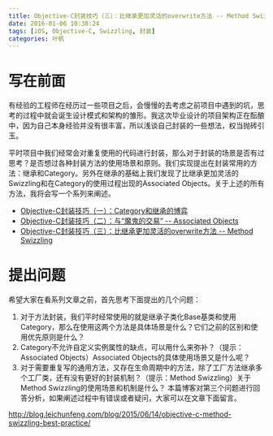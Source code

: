 ```yaml
---
title: Objective-C封装技巧（三）：比继承更加灵活的overwrite方法 -- Method Swizzling
date: 2016-01-06 10:38:24
tags: [iOS, Objective-C, Swizzling, 封装]
categories: 叶帆
---
```

# 写在前面
有经验的工程师在经历过一些项目之后，会慢慢的去考虑之前项目中遇到的坑，思考的过程中就会诞生设计模式和架构的雏形。我这次毕业设计的项目架构正在酝酿中，因为自己本身经验并没有很丰富，所以浅谈自己封装的一些想法，权当抛砖引玉。

平时项目中我们经常会对重复使用的代码进行封装，那么对于封装的场景是否有过思考？是否想过各种封装方法的使用场景和原则。我们实现提出在封装常用的方法：继承和Category。另外在继承的基础上我们发现了比继承更加灵活的Swizzling和在Category的使用过程出现的Associated Objects。关于上述的所有方法，我将会写一个系列来阐述。
- [Objective-C封装技巧（一）：Category和继承的博弈]()
- [Objective-C封装技巧（二）：与“魔鬼的交易” -- Associated Objects]()
- [Objective-C封装技巧（三）：比继承更加灵活的overwrite方法 -- Method Swizzling]()

# 提出问题
希望大家在看系列文章之前，首先思考下面提出的几个问题：
1. 对于方法封装，我们平时经常使用的就是继承子类化Base基类和使用Category，那么在使用这两个方法是具体场景是什么？它们之前的区别和使用优先原则是什么？
2. Category不允许自定义实例属性的缺点，可以用什么来弥补？（提示：Associated Objects）Associated Objects的具体使用场景又是什么呢？
3. 对于需要重复写的通用方法，又存在生命周期中的方法，除了工厂方法继承多个工厂类，还有没有更好的封装机制？（提示：Method Swizzling）关于Method Swizzling的使用场景和机制是什么？
本篇博客对第三个问题进行回答分析，如果阐述过程中有错误或者疑问，大家可以在文章下面留言。


http://blog.leichunfeng.com/blog/2015/06/14/objective-c-method-swizzling-best-practice/
